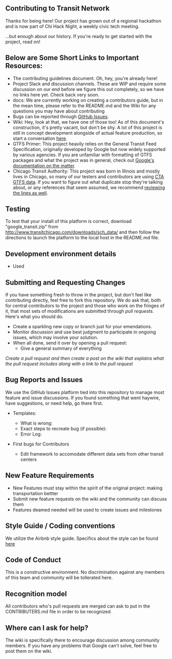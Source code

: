 ## Contributing to Transit Network

Thanks for being here! Our project has grown out of a regional hackathon and is now part of Chi Hack Night, a weekly civic tech meeting. 

...but enough about our history. If you're ready to get started with the project, read on!

## Below are Some Short Links to Important Resources:
* The contributing guidelines document. Oh, hey, you're already here!
* Project Slack and discussion channels. These are WIP and require some discussion on our end before we figure this out completely, so we have no links here yet. Check back very soon.
* docs: We are currently working on creating a contributors guide, but in the mean time, please refer to the 
README.md and the Wiki for any questions you may have about contributing
* Bugs can be reported through [GitHub Issues](https://github.com/vkoves/Transit-Network/issues).
* Wiki: Hey, look at that, we have one of those too! As of this document's construction, it's pretty vacant, but don't be shy. A lot of this project is still in concept development alongside of actual feature production, so start a conversation [here](https://github.com/rjaltman/Transit-Network/wiki).
* GTFS Primer: This project heavily relies on the General Transit Feed Specification, originally developed by Google but now widely supported by various agencies. If you are unfamiliar with formatting of GTFS packages and what the project was in general, check out [Google's documentation on the matter](https://developers.google.com/transit/gtfs/).
* Chicago Transit Authority: This project was born in Illinois and mostly lives in Chicago, so many of our testers and contributors are using [CTA GTFS data](http://www.transitchicago.com/developers/gtfs.aspx). If you want to figure out what duplicate stop they're talking about, or any references that seem assumed, we recommend [reviewing the lines as well](http://www.transitchicago.com/travel_information/maps/default.aspx?source_quicklinks=1). 

## Testing
To test that your install of this platform is correct, download "google_transit.zip" from http://www.transitchicago.com/downloads/sch_data/ and then follow the directions to launch the platform to the local host in the README.md file.

## Development environment details
* Used

## Submitting and Requesting Changes 

If you have something fresh to throw in the project, but don't feel like contributing directly, feel free to fork this repository. We do ask that, both for central contributors to the project and those who work on the fringes of it, that most sets of modifications are submitted through _pull requests_. Here's what you should do. 
* Create a sparkling new copy or branch just for your emendations.
* Monitor discussion and use best judgment to participate in ongoing issues, which may involve your solution.
* When all done, send it over by opening a pull request:
  * Give a general summary of everything 

_Create a pull request and then create a post on the wiki that explains what the pull request includes along with a link to the pull request_ 

## Bug Reports and Issues

We use the GitHub Issues platform tied into this repository to manage most feature and issue discussions. If you found something that went haywire, have suggestions, or need help, go there first.

* Templates: 
  * What is wrong:
  * Exact steps to recreate bug (if possible):
  * Error Log:
     
* First bugs for Contributors
  * Edit framework to accomodate different data sets from other transit centers
    
## New Feature Requirements
* New Features must stay within the spirit of the original project: making transportation bettter
* Submit new feature requests on the wiki and the community can discuss them
* Features deamed needed will be used to create issues and milestones

## Style Guide / Coding conventions 
We utilize the Airbnb style guide. Specifics about the style can be found [here](http://airbnb.io/projects/styleguides/)

## Code of Conduct
This is a constructive environment. No discrimination against any members of this team and community will be tollerated here.

## Recognition model
All contributors who's pull requests are merged can ask to 
put in the CONTRIBUTERS.md file in order to be recognized

## Where can I ask for help?
The wiki is specifically there to encourage discussion among community members. If you have any problems that Google can't solve, feel free to post them on the wiki.
